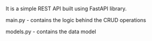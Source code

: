 It is a simple REST API built using FastAPI library.

main.py - contains the logic behind the CRUD operations

models.py - contains the data model
